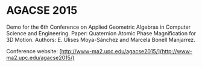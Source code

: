 # AGACSE 2015
Demo for the 6th Conference on Applied Geometric Algebras in Computer Science and Engineering.
Paper: Quaternion Atomic Phase Magnification for 3D Motion.
Authors: E. Ulises Moya-Sánchez and Marcela Bonell Manjarrez.

Conference website: [http://www-ma2.upc.edu/agacse2015/](http://www-ma2.upc.edu/agacse2015/)
